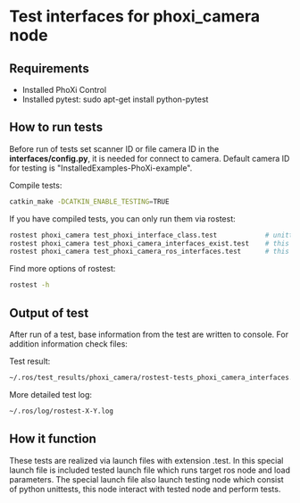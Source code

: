 # Test interfaces for phoxi_camera node
## Requirements
* Installed PhoXi Control
* Installed pytest: sudo apt-get install python-pytest

## How to run tests
Before run of tests set scanner ID or file camera ID in the **interfaces/config.py**, 
it is needed for connect to camera. Default camera ID for testing is "InstalledExamples-PhoXi-example".

Compile tests: 
```bash
catkin_make -DCATKIN_ENABLE_TESTING=TRUE
```

If you have compiled tests, you can only run them via rostest:
```bash
rostest phoxi_camera test_phoxi_interface_class.test            # unittest for PhoXiInterface class
rostest phoxi_camera test_phoxi_camera_interfaces_exist.test    # this test check if all interfaces exist
rostest phoxi_camera test_phoxi_camera_ros_interfaces.test      # this test interact with phoxi_camera node and test it 
```

Find more options of rostest:
```bash
rostest -h
```

## Output of test
After run of a test, base information from the test are written to console.
For addition information check files:

Test result:
```bash
~/.ros/test_results/phoxi_camera/rostest-tests_phoxi_camera_interfaces.xml
```

More detailed test log:
```bash
~/.ros/log/rostest-X-Y.log
```

## How it function
These tests are realized via launch files with extension .test.
In this special launch file is included tested launch file which runs
target ros node and load parameters. The special launch file also launch
testing node which consist of python unittests, this node interact with
tested node and perform tests.
